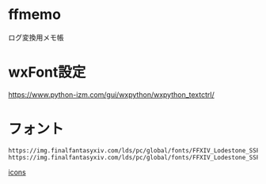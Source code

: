 # ffmemo
ログ変換用メモ帳

# wxFont設定
https://www.python-izm.com/gui/wxpython/wxpython_textctrl/

# フォント
```
https://img.finalfantasyxiv.com/lds/pc/global/fonts/FFXIV_Lodestone_SSF.woff
https://img.finalfantasyxiv.com/lds/pc/global/fonts/FFXIV_Lodestone_SSF.ttf
```

[icons](https://thewakingsands.github.io/ffxiv-axis-font-icons/)
